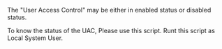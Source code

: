 The "User Access Control" may be either in enabled status or disabled status.

To know the status of the UAC, Please use this script.
Runt this script as Local System User.